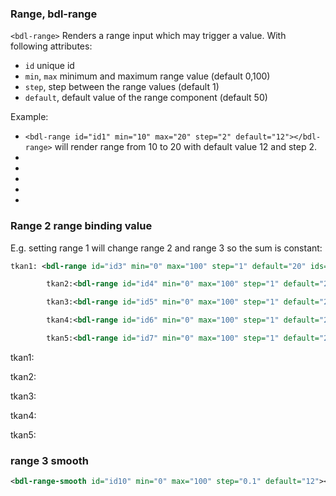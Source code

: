### Range, bdl-range
`<bdl-range>` Renders a range input which may trigger a value. With following attributes:
  * `id` unique id
  * `min`, `max` minimum and maximum range value (default 0,100)
  * `step`, step between the range values (default 1)
  * `default`, default value of the range component (default 50)

Example:
  * `<bdl-range id="id1" min="10" max="20" step="2" default="12"></bdl-range>` will render range from 10 to 20 with default value 12 and step 2.
  *  <bdl-range id="id1" min="10" max="20" step="2" default="12"></bdl-range>  
*  <bdl-range id="id1" min="0" max="1" step="0.01" default="12"></bdl-range>
*  <bdl-range id="id1" min="0" max="1" step="0.001" default="12"></bdl-range>
*  <bdl-range id="id1" min="0" max="10" step="0.1" default="12"></bdl-range>
*  <bdl-range id="id1" min="0" max="10" step="1" default="12"></bdl-range>

### Range 2 range binding value
E.g. setting range 1 will change range 2 and range 3 so the sum is constant:

```xml
tkan1: <bdl-range id="id3" min="0" max="100" step="1" default="20" ids="id4,id5,id6,id7" convertors="20-x/5;20-x/5;20-x/5;20-x/5"></bdl-range>

        tkan2:<bdl-range id="id4" min="0" max="100" step="1" default="20" ids="id3,id5" convertors="100-2-x;2"></bdl-range>

        tkan3:<bdl-range id="id5" min="0" max="100" step="1" default="20" ids="id3,id4" convertors="21;100-21-x"></bdl-range>

        tkan4:<bdl-range id="id6" min="0" max="100" step="1" default="20" ids="id3,id4" convertors="21;100-21-x"></bdl-range>

        tkan5:<bdl-range id="id7" min="0" max="100" step="1" default="20" ids="id3,id4" convertors="21;100-21-x"></bdl-range>

```

tkan1: <bdl-range id="id3" min="0" max="100" step="1" default="20" ids="id4,id5,id6,id7" convertors="20-(x-20)/4;20-(x-20)/4;20-(x-20)/4;20-(x-20)/4"></bdl-range>

tkan2:<bdl-range id="id4" min="0" max="100" step="1" default="20" ids="id3,id5" convertors="100-2-x;2"></bdl-range>

tkan3:<bdl-range id="id5" min="0" max="100" step="1" default="20" ids="id3,id4" convertors="21;100-21-x"></bdl-range>

tkan4:<bdl-range id="id6" min="0" max="100" step="1" default="20" ids="id3,id4" convertors="21;100-21-x"></bdl-range>

tkan5:<bdl-range id="id7" min="0" max="100" step="1" default="20" ids="id3,id4" convertors="21;100-21-x"></bdl-range>

### range 3 smooth

```xml
<bdl-range-smooth id="id10" min="0" max="100" step="0.1" default="12"></bdl-range-smooth>
```

<bdl-range-smooth id="id10" min="0" max="100" step="0.1" default="12"></bdl-range-smooth>
